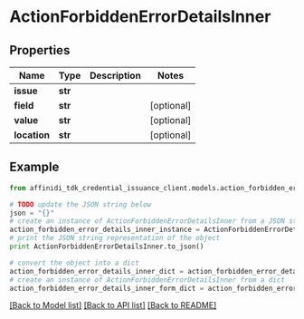 # ActionForbiddenErrorDetailsInner

## Properties

| Name         | Type    | Description | Notes      |
| ------------ | ------- | ----------- | ---------- |
| **issue**    | **str** |             |
| **field**    | **str** |             | [optional] |
| **value**    | **str** |             | [optional] |
| **location** | **str** |             | [optional] |

## Example

```python
from affinidi_tdk_credential_issuance_client.models.action_forbidden_error_details_inner import ActionForbiddenErrorDetailsInner

# TODO update the JSON string below
json = "{}"
# create an instance of ActionForbiddenErrorDetailsInner from a JSON string
action_forbidden_error_details_inner_instance = ActionForbiddenErrorDetailsInner.from_json(json)
# print the JSON string representation of the object
print ActionForbiddenErrorDetailsInner.to_json()

# convert the object into a dict
action_forbidden_error_details_inner_dict = action_forbidden_error_details_inner_instance.to_dict()
# create an instance of ActionForbiddenErrorDetailsInner from a dict
action_forbidden_error_details_inner_form_dict = action_forbidden_error_details_inner.from_dict(action_forbidden_error_details_inner_dict)
```

[[Back to Model list]](../README.md#documentation-for-models) [[Back to API list]](../README.md#documentation-for-api-endpoints) [[Back to README]](../README.md)

